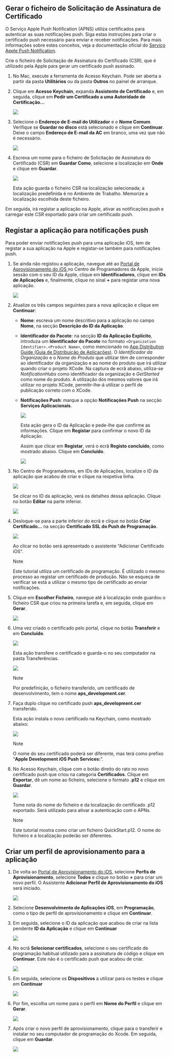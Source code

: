 

## <a name="generate-the-certificate-signing-request-file"></a>Gerar o ficheiro de Solicitação de Assinatura de Certificado
O Serviço Apple Push Notification (APNS) utiliza certificados para autenticar as suas notificações push. Siga estas instruções para criar o certificado push necessário para enviar e receber notificações. Para mais informações sobre estes conceitos, veja a documentação oficial do [Serviço Apple Push Notification](http://go.microsoft.com/fwlink/p/?LinkId=272584).

Crie o ficheiro de Solicitação de Assinatura do Certificado (CSR), que é utilizado pela Apple para gerar um certificado push assinado.

1. No Mac, execute a ferramenta de Acesso Keychain. Pode ser aberta a partir da pasta **Utilitários** ou da pasta **Outros** no painel de arranque.
2. Clique em **Acesso Keychain**, expanda **Assistente de Certificado** e, em seguida, clique em **Pedir um Certificado a uma Autoridade de Certificação...**
   
      ![](./media/notification-hubs-enable-apple-push-notifications/notification-hubs-request-cert-from-ca.png)
3. Selecione o **Endereço de E-mail do Utilizador** e o **Nome Comum**. Verifique se **Guardar no disco** está selecionado e clique em **Continuar**. Deixe o campo **Endereço de E-mail da AC** em branco, uma vez que não é necessário.
   
      ![](./media/notification-hubs-enable-apple-push-notifications/notification-hubs-csr-info.png)
4. Escreva um nome para o ficheiro de Solicitação de Assinatura do Certificado (CSR) em **Guardar Como**, selecione a localização em **Onde** e clique em **Guardar**.
   
      ![](./media/notification-hubs-enable-apple-push-notifications/notification-hubs-save-csr.png)
   
      Esta ação guarda o ficheiro CSR na localização selecionada; a localização predefinida é no Ambiente de Trabalho. Memorize a localização escolhida deste ficheiro.

Em seguida, irá registar a aplicação na Apple, ativar as notificações push e carregar este CSR exportado para criar um certificado push.

## <a name="register-your-app-for-push-notifications"></a>Registar a aplicação para notificações push
Para poder enviar notificações push para uma aplicação iOS, tem de registar a sua aplicação na Apple e registar-se também para notificações push.  

1. Se ainda não registou a aplicação, navegue até ao <a href="http://go.microsoft.com/fwlink/p/?LinkId=272456" target="_blank">Portal de Aprovisionamento do iOS </a> no Centro de Programadores da Apple, inicie sessão com o seu ID da Apple, clique em **Identificadores**, clique em **IDs de Aplicações** e, finalmente, clique no sinal **+** para registar uma nova aplicação.
   
      ![](./media/notification-hubs-enable-apple-push-notifications/notification-hubs-ios-appids.png)
      
2. Atualize os três campos seguintes para a nova aplicação e clique em **Continuar**:
   
   * **Nome**: escreva um nome descritivo para a aplicação no campo **Nome**, na secção **Descrição do ID da Aplicação**.
   * **Identificador do Pacote**: na secção **ID da Aplicação Explícito**, introduza um **Identificador do Pacote** no formato `<Organization Identifier>.<Product Name>`, como mencionado no [App Distribution Guide (Guia de Distribuição de Aplicações)](https://developer.apple.com/library/mac/documentation/IDEs/Conceptual/AppDistributionGuide/ConfiguringYourApp/ConfiguringYourApp.html#//apple_ref/doc/uid/TP40012582-CH28-SW8). O *Identificador da Organização* e o *Nome do Produto* que utilizar têm de corresponder ao identificador da organização e ao nome do produto que irá utilizar quando criar o projeto XCode. Na captura de ecrã abaixo, utiliza-se *NotificationHubs* como identificador da organização e *GetStarted* como nome do produto. A utilização dos mesmos valores que irá utilizar no projeto XCode, permitir-lhe-á utilizar o perfil de publicação correto com o XCode. 
   * **Notificações Push**: marque a opção **Notificações Push** na secção **Serviços Aplicacionais**.
     
      ![](./media/notification-hubs-enable-apple-push-notifications/notification-hubs-new-appid-info.png)
     
      Esta ação gera o ID da Aplicação e pede-lhe que confirme as informações. Clique em **Registar** para confirmar o novo ID da Aplicação.
     
      Assim que clicar em **Registar**, verá o ecrã **Registo concluído**, como mostrado abaixo. Clique em **Concluído**.
      
      ![](./media/notification-hubs-enable-apple-push-notifications/notification-hubs-appid-registration-complete.png)


1. No Centro de Programadores, em IDs de Aplicações, localize o ID da aplicação que acabou de criar e clique na respetiva linha.
   
      ![](./media/notification-hubs-enable-apple-push-notifications/notification-hubs-ios-appids2.png)
   
      Se clicar no ID da aplicação, verá os detalhes dessa aplicação. Clique no botão **Editar** na parte inferior.
   
      ![](./media/notification-hubs-enable-apple-push-notifications/notification-hubs-edit-appid.png)
      
2. Desloque-se para a parte inferior do ecrã e clique no botão **Criar Certificado…** na secção **Certificado SSL do Push de Programação**.
   
      ![](./media/notification-hubs-enable-apple-push-notifications/notification-hubs-appid-create-cert.png)
   
      Ao clicar no botão será apresentado o assistente “Adicionar Certificado iOS”.
   
   > [!NOTE]
   > Este tutorial utiliza um certificado de programação. É utilizado o mesmo processo ao registar um certificado de produção. Não se esqueça de verificar se está a utilizar o mesmo tipo de certificado ao enviar notificações.
   > 
   > 
3. Clique em **Escolher Ficheiro**, navegue até à localização onde guardou o ficheiro CSR que criou na primeira tarefa e, em seguida, clique em **Gerar**.
   
      ![](./media/notification-hubs-enable-apple-push-notifications/notification-hubs-appid-cert-choose-csr.png)
4. Uma vez criado o certificado pelo portal, clique no botão **Transferir** e em **Concluído**.
   
      ![](./media/notification-hubs-enable-apple-push-notifications/notification-hubs-appid-download-cert.png)
   
      Esta ação transfere o certificado e guarda-o no seu computador na pasta Transferências.
   
      ![](./media/notification-hubs-enable-apple-push-notifications/notification-hubs-cert-downloaded.png)
   
   > [!NOTE]
   > Por predefinição, o ficheiro transferido, um certificado de desenvolvimento, tem o nome **aps_development.cer**.
   > 
   > 
5. Faça duplo clique no certificado push **aps_development.cer** transferido.
   
      Esta ação instala o novo certificado na Keychain, como mostrado abaixo:
   
      ![](./media/notification-hubs-enable-apple-push-notifications/notification-hubs-cert-in-keychain.png)
   
   > [!NOTE]
   > O nome do seu certificado poderá ser diferente, mas terá como prefixo “**Apple Development iOS Push Services:**”.
   > 
   > 
6. No Acesso Keychain, clique com o botão direito do rato no novo certificado push que criou na categoria **Certificados**. Clique em **Exportar**, dê um nome ao ficheiro, selecione o formato **.p12** e clique em **Guardar**.
   
    ![](./media/notification-hubs-enable-apple-push-notifications/notification-hubs-export-cert-p12.png)
   
    Tome nota do nome do ficheiro e da localização do certificado .p12 exportado. Será utilizado para ativar a autenticação com o APNs.
   
   > [!NOTE]
   > Este tutorial mostra como criar um ficheiro QuickStart.p12. O nome do ficheiro e a localização poderão ser diferentes.
   > 
   > 

## <a name="create-a-provisioning-profile-for-the-app"></a>Criar um perfil de aprovisionamento para a aplicação
1. De volta ao <a href="http://go.microsoft.com/fwlink/p/?LinkId=272456" target="_blank">Portal de Aprovisionamento do iOS</a>, selecione **Perfis de Aprovisionamento**, selecione **Todos** e clique no botão **+** para criar um novo perfil. O Assistente **Adicionar Perfil de Aprovisionamento do iOS** será iniciado.
   
      ![](./media/notification-hubs-enable-apple-push-notifications/notification-hubs-new-provisioning-profile.png)
2. Selecione **Desenvolvimento de Aplicações iOS**, em **Programação**, como o tipo de perfil de aprovisionamento e clique em **Continuar**. 
3. Em seguida, selecione o ID da aplicação que acabou de criar na lista pendente **ID da Aplicação** e clique em **Continuar**
   
      ![](./media/notification-hubs-enable-apple-push-notifications/notification-hubs-select-appid-for-provisioning.png)
4. No ecrã **Selecionar certificados**, selecione o seu certificado de programação habitual utilizado para a assinatura de código e clique em **Continuar**. Este não é o certificado push que acabou de criar.
   
      ![](./media/notification-hubs-enable-apple-push-notifications/notification-hubs-provisioning-select-cert.png)
5. Em seguida, selecione os **Dispositivos** a utilizar para os testes e clique em **Continuar**
   
      ![](./media/notification-hubs-enable-apple-push-notifications/notification-hubs-provisioning-select-devices.png)
6. Por fim, escolha um nome para o perfil em **Nome do Perfil** e clique em **Gerar**.
   
      ![](./media/notification-hubs-enable-apple-push-notifications/notification-hubs-provisioning-name-profile.png)
7. Após criar o novo perfil de aprovisionamento, clique para o transferir e instalar no seu computador de programação do Xcode. Em seguida, clique em **Guardar**.
   
      ![](./media/notification-hubs-enable-apple-push-notifications/notification-hubs-provisioning-profile-ready.png)
